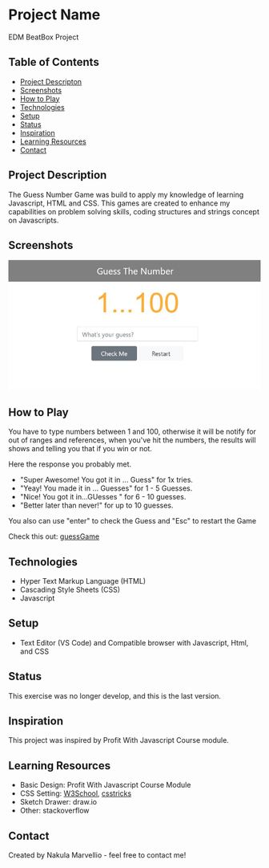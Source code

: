 # Project Name

EDM BeatBox Project

## Table of Contents

- [Project Descripton](#project-description)
- [Screenshots](#screenshots)
- [How to Play](#how-to-play)
- [Technologies](#technologies)
- [Setup](#setup)
- [Status](#status)
- [Inspiration](#inspiration)
- [Learning Resources](#learning-resources)
- [Contact](#contact)

## Project Description

The Guess Number Game was build to apply my knowledge of learning Javascript, HTML and CSS. This games are created to enhance my capabilities on problem solving skills, coding structures and strings concept on Javascripts.

## Screenshots

![Example screenshot](./guess.JPG)

## How to Play

You have to type numbers between 1 and 100, otherwise it will be notify for out of ranges and references, when you've hit the numbers, the results will shows and telling you that if you win or not.

Here the response you probably met.

- "Super Awesome! You got it in ... Guess" for 1x tries.
- "Yeay! You made it in ... Guesses" for 1 - 5 Guesses.
- "Nice! You got it in...GUesses " for 6 - 10 guesses.
- "Better later than never!" for up to 10 guesses.

You also can use "enter" to check the Guess and "Esc" to restart the Game

Check this out: [guessGame](https://nakullio.github.io/guessGame/)

## Technologies

- Hyper Text Markup Language (HTML)
- Cascading Style Sheets (CSS)
- Javascript

## Setup

- Text Editor (VS Code) and Compatible browser with Javascript, Html, and CSS

## Status

This exercise was no longer develop, and this is the last version.

## Inspiration

This project was inspired by Profit With Javascript Course module.

## Learning Resources

- Basic Design: Profit With Javascript Course Module
- CSS Setting: [W3School](https://www.w3schools.com/), [csstricks](https://css-tricks.com/)
- Sketch Drawer: draw.io
- Other: stackoverflow

## Contact

Created by Nakula Marvellio - feel free to contact me!
